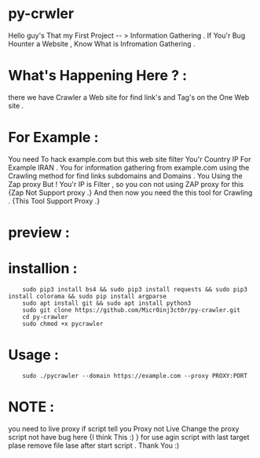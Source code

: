 # py-crwler
Hello guy's 
That my First Project -- > Information Gathering .
If You'r Bug Hounter a Website , Know What is Infromation Gathering  . 

# What's Happening Here ? : 
there we have Crawler a Web site for find link's and Tag's on the One Web site .

# For Example :
You need To hack example.com but this web site filter You'r Country IP For Example IRAN .
You for information gathering from example.com using the Crawling method for find links subdomains and Domains .
You Using the Zap proxy But ! You'r IP is Filter , so you con not using ZAP proxy for this {Zap Not Support proxy .}
And then now you need the this tool for Crawling . {This Tool Support Proxy .}
# preview :

# installion : 
        sudo pip3 install bs4 && sudo pip3 install requests && sudo pip3 install colorama && sudo pip install argparse
        sudo apt install git && sudo apt install python3
        sudo git clone https://github.com/Micr0inj3ct0r/py-crawler.git 
        cd py-crawler
        sudo chmod +x pycrawler
# Usage :
        sudo ./pycrawler --domain https://example.com --proxy PROXY:PORT
# NOTE :
you need to live proxy if script tell you Proxy not Live Change the proxy script not have bug here {I think This :) }
for use agin script with last target plase remove file lase after start script . 
Thank You :)
